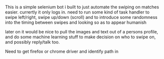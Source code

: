 This is a simple selenium bot i built to just automate the swiping on matches
easier. currertly it only logs in.
need to run some kind of task handler to swipe left/right, swipe up/down (scroll) and to introduce some randomness into the timing between swipes and looking so as to appear humanish

later on it would be nice to pull the images and text out of a persons profile, and do some machine learning stuff to make decision on who to swipe on, and possibly reply/talk too.


Need to get firefox or chrome driver and identify path in 
